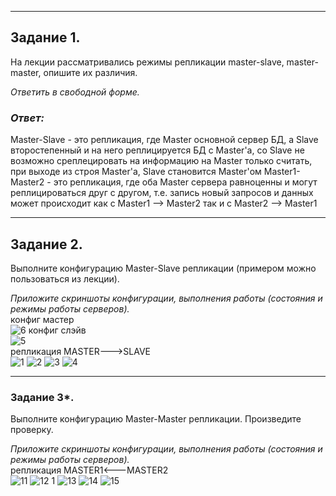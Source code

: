 
---

## Задание 1.

На лекции рассматривались режимы репликации master-slave, master-master, опишите их различия.

*Ответить в свободной форме.*

### _Ответ:_
Master-Slave - это репликация, где Master основной сервер БД, а Slave второстепенный и на него реплицируется БД с Master'a, со Slave не возможно среплецировать на информацию на Master только считать, при выходе из строя Master'a, Slave становится Master'ом
Master1-Master2 - это репликация, где оба Мaster сервера равноценны и могут реплицироваться друг с другом, т.е. запись новый запросов и данных может происходит как с Master1 --> Master2 так и с Master2 --> Master1

---

## Задание 2.

Выполните конфигурацию Master-Slave репликации (примером можно пользоваться из лекции).

*Приложите скриншоты конфигурации, выполнения работы (состояния и режимы работы серверов).*  
конфиг мастер  
![6](https://user-images.githubusercontent.com/95753192/197418055-1e4a8f4f-5241-4618-b34b-12f560798127.png)
конфиг слэйв  
![5](https://user-images.githubusercontent.com/95753192/197418062-b4cbb9dc-5754-4adf-a1db-61d4e72b977f.png)  
репликация MASTER--->SLAVE  
![1](https://user-images.githubusercontent.com/95753192/197418101-4a306e3a-3127-4ef9-8af9-9d0453a288a2.png)
![2](https://user-images.githubusercontent.com/95753192/197418143-fe64c587-7bdc-4062-aa04-ee8bf75d161f.png)
![3](https://user-images.githubusercontent.com/95753192/197418148-74e64229-0bb7-4178-9c10-60695cddba57.png)
![4](https://user-images.githubusercontent.com/95753192/197418152-f36977a7-0b60-485f-abdb-830b281eaccf.png)

---

### Задание 3*. 

Выполните конфигурацию Master-Master репликации. Произведите проверку.

*Приложите скриншоты конфигурации, выполнения работы (состояния и режимы работы серверов).*  
репликация MASTER1<---MASTER2  
![11](https://user-images.githubusercontent.com/95753192/197418319-1f4060e4-6a54-4216-8cd2-bc2928cec0fb.png)
![12 1](https://user-images.githubusercontent.com/95753192/197418387-fc111958-4d67-4e6e-834b-d9514e790276.png)
![13](https://user-images.githubusercontent.com/95753192/197418419-42c73e08-8ce9-47fb-8e6e-66ee62e81e33.png)
![14](https://user-images.githubusercontent.com/95753192/197418422-37fdd47c-8a07-4a80-809a-929189aed177.png)
![15](https://user-images.githubusercontent.com/95753192/197418424-aa855399-d9fe-440d-9c77-210d66532374.png)

